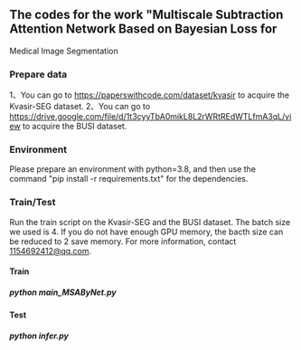 ## The codes for the work "Multiscale Subtraction Attention Network Based on Bayesian Loss for
Medical Image Segmentation
 
 
### Prepare data
 
1、You can go to https://paperswithcode.com/dataset/kvasir to acquire the Kvasir-SEG dataset.
2、You can go to https://drive.google.com/file/d/1t3cyyTbA0mikL8L2rWRtREdWTLfmA3qL/view to acquire the BUSI dataset.

 
### Environment
 
Please prepare an environment with python=3.8, and then use the command "pip install -r requirements.txt" for the dependencies.
 
###  Train/Test
 
Run the train script on the Kvasir-SEG and the BUSI dataset. The batch size we used is 4. If you do not have enough GPU memory, the bacth size can be reduced to 2 save memory. For more information, contact 1154692412@qq.com.


#### Train
##### python main_MSAByNet.py 

#### Test
##### python infer.py 
